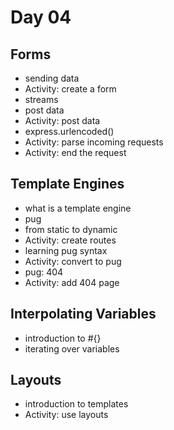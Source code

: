 # Day 04
## Forms
- sending data
- Activity: create a form
- streams
- post data
- Activity: post data
- express.urlencoded()
- Activity: parse incoming requests
- Activity: end the request

## Template Engines
- what is a template engine
- pug
- from static to dynamic
- Activity: create routes
- learning pug syntax
- Activity: convert to pug
- pug: 404
- Activity: add 404 page

## Interpolating Variables
- introduction to #{}
- iterating over variables

## Layouts
- introduction to templates
- Activity: use layouts

